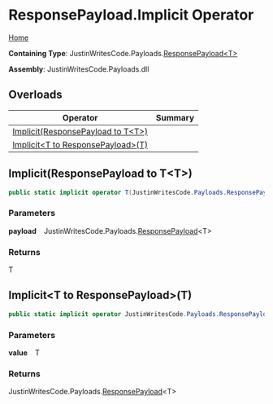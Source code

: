 # ResponsePayload\.Implicit Operator

[Home](../../../README.md)

**Containing Type**: JustinWritesCode\.Payloads\.[ResponsePayload\<T\>](../README.md)

**Assembly**: JustinWritesCode\.Payloads\.dll

## Overloads

| Operator | Summary |
| -------- | ------- |
| [Implicit(ResponsePayload to T\<T\>)](#3658546681) | |
| [Implicit\<T to ResponsePayload\>(T)](#2315518155) | |

<a id="3658546681"></a>

## Implicit\(ResponsePayload to T\<T\>\) 

```csharp
public static implicit operator T(JustinWritesCode.Payloads.ResponsePayload<T> payload)
```

### Parameters

**payload** &ensp; JustinWritesCode\.Payloads\.[ResponsePayload](../README.md)\<T\>

### Returns

T

<a id="2315518155"></a>

## Implicit\<T to ResponsePayload\>\(T\) 

```csharp
public static implicit operator JustinWritesCode.Payloads.ResponsePayload<T>(T value)
```

### Parameters

**value** &ensp; T

### Returns

JustinWritesCode\.Payloads\.[ResponsePayload](../README.md)\<T\>


